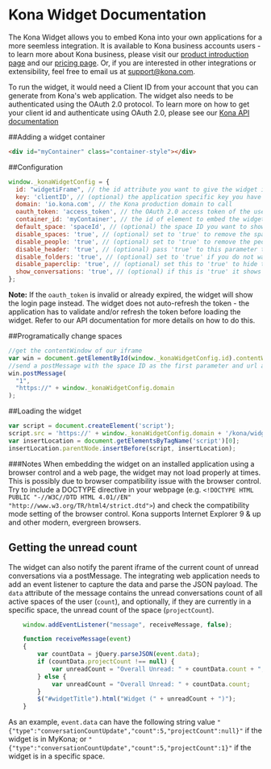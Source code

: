 Kona Widget Documentation
=======================

The Kona Widget allows you to embed Kona into your own applications for a more seemless integration. It is available to Kona business accounts users - to learn more about Kona business, please visit our [product introduction page](https://www.deltek.com/en/products/project-and-portfolio-management/kona) and our [pricing page](https://www.kona.com/business/). Or, if you are interested in other integrations or extensibility, feel free to email us at support@kona.com.

To run the widget, it would need a Client ID from your account that you can generate from Kona's web application. The widget also needs to be authenticated using the OAuth 2.0 protocol. To learn more on how to get your client id and authenticate using OAuth 2.0, please see our [Kona API documentation](https://github.com/KonaTeam/kona-api/blob/production/sections/authentication.md)

##Adding a widget container
```html
<div id="myContainer" class="container-style"></div>
```

##Configuration

```javascript
window._konaWidgetConfig = {
  id: "widgetiFrame", // the id attribute you want to give the widget iframe
  key: 'clientID', // (optional) the application specific key you have been provided or genereated
  domain: 'io.kona.com', // the Kona production domain to call
  oauth_token: 'access_token', // the OAuth 2.0 access token of the user to log as into the widget
  container_id: 'myContainer', // the id of element to embed the widget_in
  default_space: 'spaceId', // (optional) the space ID you want to show by default
  disable_spaces: 'true', // (optional) set to 'true' to remove the space drawer at the left side of the widget; valid values are 'true' and 'false'
  disable_people: 'true', // (optional) set to 'true' to remove the people drawer at the right side of the widget; valid values are 'true' and 'false'
  disable_header: 'true', // (optional) pass 'true' to this parameter to remove the blue header of the widget and the navigation tabs; valid values are 'true' and 'false'
  disable_folders: 'true', // (optional) set to 'true' if you do not want to show folders in the space; valid values are 'true' and 'false'
  disable_paperclip: 'true', // (optional) set this to 'true' to hide the folders of a space; valid values are 'true' and 'false'
  show_conversations: 'true', // (optional) if this is 'true' it shows the conversation list only and adjusts other UI elements like search accordingly; valid values are 'true' and 'false'
};
```
**Note:** If the `oauth_token` is invalid or already expired, the widget will show the login page instead. The widget does not auto-refresh the token - the application has to validate and/or refresh the token before loading the widget. Refer to our API documentation for more details on how to do this.

##Programatically change spaces
```javascript
//get the contentWindow of our iframe
var win = document.getElementById(window._konaWidgetConfig.id).contentWindow;
//send a postMessage with the space ID as the first parameter and url as the second parameter
win.postMessage(
  "1",
  "https://" + window._konaWidgetConfig.domain
);
```

##Loading the widget
```javascript
var script = document.createElement('script');
script.src = 'https://' + window._konaWidgetConfig.domain + '/kona/widgets/kona_widget_loader.js?conversations';
var insertLocation = document.getElementsByTagName('script')[0];
insertLocation.parentNode.insertBefore(script, insertLocation);
```
###Notes
When embedding the widget on an installed application using a browser control and a web page, the widget may not load properly at times. This is possibly due to browser compatibility issue with the browser control. Try to include a DOCTYPE directive in your webpage (e.g. `<!DOCTYPE HTML PUBLIC "-//W3C//DTD HTML 4.01//EN" "http://www.w3.org/TR/html4/strict.dtd">`) and check the compatibility mode setting of the browser control. Kona supports Internet Explorer 9 & up and other modern, evergreen browsers.

## Getting the unread count
The widget can also notify the parent iframe of the current count of unread conversations via a postMessage. The integrating web application needs to add an event listener to capture the data and parse the JSON payload. The `data` attribute of the message contains the unread conversations count of all active spaces of the user (`count`), and optionally, if they are currently in a specific space, the unread count of the space (`projectCount`). 
```javascript
    window.addEventListener("message", receiveMessage, false);

    function receiveMessage(event)
    {
        var countData = jQuery.parseJSON(event.data);
        if (countData.projectCount !== null) {
            var unreadCount = "Overall Unread: " + countData.count + "; Current Unread: " + countData.projectCount;
        } else {
            var unreadCount = "Overall Unread: " + countData.count;
        }
        $("#widgetTitle").html("Widget (" + unreadCount + ")");
    }

```
As an example, `event.data` can have the following string value `"{"type":"conversationCountUpdate","count":5,"projectCount":null}"` if the widget is in MyKona; or `"{"type":"conversationCountUpdate","count":5,"projectCount":1}"` if the widget is in a specific space.
